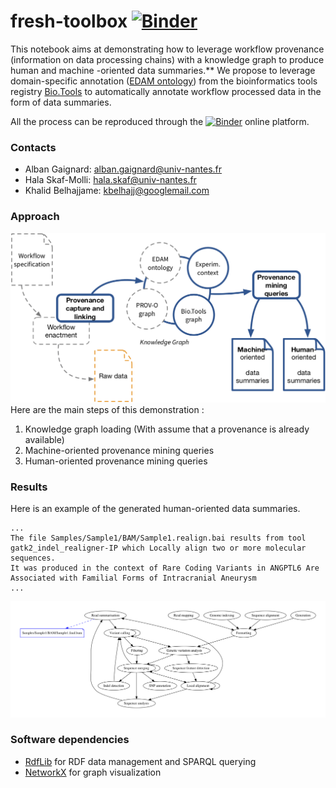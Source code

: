 # fresh-toolbox [![Binder](https://mybinder.org/badge_logo.svg)](https://mybinder.org/v2/gh/albangaignard/fresh-toolbox/master?filepath=FRESH-notebook.ipynb)

This notebook aims at demonstrating how to leverage workflow provenance (information on data processing chains) with a knowledge graph to produce human and machine -oriented data summaries.** We propose to leverage domain-specific annotation ([EDAM ontology](http://edamontology.org/)) from the bioinformatics tools registry [Bio.Tools](http://bio.tools) to automatically annotate workflow processed data in the form of data summaries.

All the process can be reproduced through the [![Binder](https://mybinder.org/badge_logo.svg)](https://mybinder.org/v2/gh/albangaignard/fresh-toolbox/master?filepath=FRESH-notebook.ipynb) online platform.

### Contacts
  - Alban Gaignard: alban.gaignard@univ-nantes.fr
  - Hala Skaf-Molli: hala.skaf@univ-nantes.fr
  - Khalid Belhajjame: kbelhajj@googlemail.com

### Approach
![alt text](approach.png "Approach")
Here are the main steps of this demonstration :
  1. Knowledge graph loading (With assume that a provenance is already available)
  1. Machine-oriented provenance mining queries
  1. Human-oriented provenance mining queries

### Results
Here is an example of the generated human-oriented data summaries.

```
...
The file Samples/Sample1/BAM/Sample1.realign.bai results from tool gatk2_indel_realigner-IP which Locally align two or more molecular sequences.
It was produced in the context of Rare Coding Variants in ANGPTL6 Are Associated with Familial Forms of Intracranial Aneurysm
...
```

![alt text](plot.png "Main processing steps associated to the workflow run")

### Software dependencies
  - [RdfLib](https://rdflib.readthedocs.io/en/stable/) for RDF data management and SPARQL querying
  - [NetworkX](https://networkx.github.io/documentation/stable/) for graph visualization

